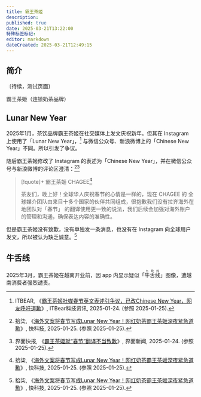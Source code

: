 ```yaml
---
title: 霸王茶姬
description: 
published: true
date: 2025-03-21T13:22:00
特殊标签标记: 
editor: markdown
dateCreated: 2025-03-21T12:49:15
---
```


## 简介

〔待续，测试页面〕

霸王茶姬（连锁奶茶品牌）

## Lunar New Year

2025年1月，茶饮品牌霸王茶姬在社交媒体上发文庆祝新年。但其在 Instagram 上使用了「Lunar New Year」，[^93204]
与微信公众号、新浪微博上的「Chinese New Year」不同。所以引发了争议。

随后霸王茶姬修改了 Instagram 的表述为「Chinese New Year」，并在微信公众号与新浪微博的评论区澄清：[^27390][^93571]

[^93204]: ITBEAR, 《[霸王茶姬社媒春节英文表述引争议，已改Chinese New Year，网友呼吁道歉](https://web.archive.org/web/20250125025054/http://www.itbear.com.cn/html/2025-01/693204.html)》, ITBear科技资讯, 2025-01-24. (参照 2025-01-25).

[^27390]: 拾柒, 《[海外文案将春节写成Lunar New Year！网红奶茶霸王茶姬深夜紧急道歉](https://web.archive.org/web/20250125055012/https://news.mydrivers.com/1/1027/1027390.htm)》, 快科技, 2025-01-25. (参照 2025-01-25).

[^93571]: 界面快报, 《[霸王茶姬就“春节”翻译不当致歉](https://web.archive.org/web/20250125053458/https://www.jiemian.com/article/12293571.html)》, 界面新闻, 2025-01-24. (参照 2025-01-25).

> [!quote]+ 霸王茶姬 CHAGEE[^27390]
>
> 茶友们，晚上好！全球华人庆祝春节的心情是一样的，现在 CHAGEE 的
> 全球媒介团队由来目十多个国家的伙伴共同组成，很抱歉我们没有拉齐海外在地团队对「春节」
> 的翻译使用更一致的说法，我们后续会加强对海外账户的管理和沟通，确保表达内容的准确性。

但是霸王茶姬没有致歉，没有单独发一条消息，也没有在 Instagram 向全球用户发文，所以被认为缺乏诚意。[^27390]

## 牛舌线

2025年3月，霸王茶姬在越南开业前，因 app 内显示疑似「<ruby>牛舌线<rt>九段线</rt></ruby>」图像，遭越南消费者强烈谴责。 
